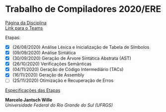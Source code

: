 # Trabalho de Compiladores 2020/ERE

[Página da Disciplina](http://www.inf.ufrgs.br/~johann/comp/)  
[Link para o Teams](https://teams.microsoft.com/_#/school/conversations/General?threadId=19:baa9ea1ce5854775a80b5cc4edc47811@thread.tacv2&ctx=channel)

Etapas:

- [x] (26/08/2020) Análise Léxica e Inicialização de Tabela de Símbolos
- [x] (09/09/2020) Análise Sintática
- [x] (30/09/2020) Geração de Árvore Sintática Abstrata (AST)
- [x] (26/10/2020) Verificações Semânticas
- [x] (04/11/2020) Geração de Código Intermediário (TACs)
- [x] (16/11/2020) Geração de Assembly
- [ ] (25/11/2020) Otimização e Recuperação de Erros

[Especificações das Etapas](specs)  

**Marcelo Jantsch Wille**  
*Universidade Federal do Rio Grande do Sul (UFRGS)*
